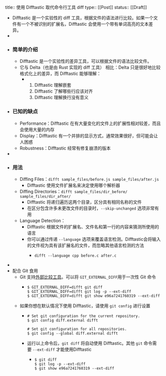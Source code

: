 title:: 使用 Difftastic 取代命令行工具 diff
type:: [[Post]]
status:: [[Draft]]

- Difftastic 是一个实验性的 diff 工具，根据文件的语法进行比较。如果一个文件有一个不被识别的扩展名，Difftastic 会使用一个带有单词高亮的文本差异。
-
- ### 简单的介绍
	- Difftastic 是一个实验性的差异工具，可以根据文件的语法比较文件。
	- 它与 Delta（也是由 Rust 实现的 diff 工具） 相比：Delta 只是很好地比较格式化上的差异，而 Difftastic 能够理解：
		- 1. Difftastic 理解嵌套
		  2. Difftastic 了解哪些行应该对齐
		  3. Difftastic 理解换行没有意义
- ### 已知的缺点
	- Performance：Difftastic 在有大量变化的文件上的扩展性相对较差，而且会使用大量的内存
	- Display：Difftastic 有一个并排的显示方式，通常效果很好，但可能会让人困惑
	- Robustness：Difftastic 经常有修复崩溃的版本
-
- ### 用法
	- Diffing Files：`difft sample_files/before.js sample_files/after.js`
		- Difftastic 使用文件扩展名来决定使用哪个解析器
	- Diffing Directories：`difft sample_files/dir_before/ sample_files/dir_after/`
		- Difftastic 将递归遍历这两个目录，区分具有相同名称的文件
		- 在区分包含许多未更改文件的目录时，`--skip-unchanged` 选项非常有用
	- Language Detection：
		- Difftastic 根据文件的扩展名、文件名和第一行的内容来猜测所使用的语言
		- 你可以通过传递 `--language` 选项来覆盖语言检测。Difftastic会将输入的文件视为具有该扩展名的文件，而忽略其他语言检测的方法
			- ```
			  difft --language cpp before.c after.c
			  ```
-
- 配合 Git 食用
	- Git 支持[外部比较工具](https://git-scm.com/docs/diff-config#Documentation/diff-config.txt-diffexternal)。可以将 `GIT_EXTERNAL_DIFF`用于一次性 Git 命令
		- ```
		  $ GIT_EXTERNAL_DIFF=difft git diff
		  $ GIT_EXTERNAL_DIFF=difft git log -p --ext-diff
		  $ GIT_EXTERNAL_DIFF=difft git show e96a7241760319 --ext-diff
		  ```
	- 如果你想在默认情况下使用 Difftastic，请使用 `git config` 进行设置
		- ```
		  # Set git configuration for the current repository.
		  $ git config diff.external difft
		  
		  # Set git configuration for all repositories.
		  $ git config --global diff.external difft
		  ```
		- 运行以上命令后，`git diff` 将自动使用 Difftastic。其他 `git` 命令需要 `--ext-diff` 才能使用Difftastic
			- ```
			  $ git diff
			  $ git log -p --ext-diff
			  $ git show e96a7241760319 --ext-diff
			  ```